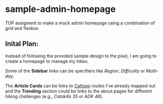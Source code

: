 # sample-admin-homepage
TOP assigment to make a mock admin homepage using a combination of grid and flexbox

## Inital Plan:
Instead of following the provided sample design to the pixel, I am going to create a homepage to manage my hikes.

Some of the **Sidebar** links can be specifiers like *Region*, *Difficulty* or *Multi-day*.

The **Article Cards** can be links to [Caltopo](https://caltopo.com/) routes I've already mapped out and the **Trending** section could be links to the about pages for different hiking challenges (e.g., *Catskills 35* or *ADK 46*).